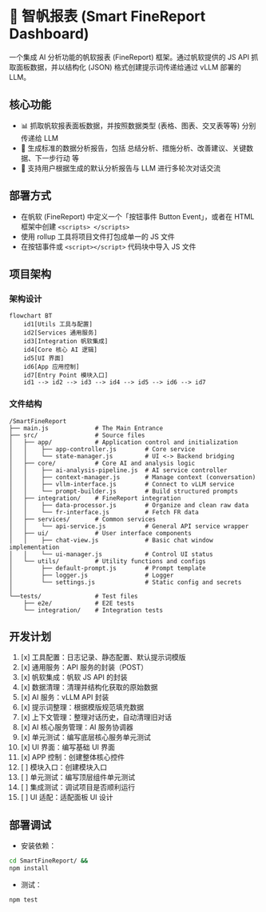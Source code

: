 # 🤖 智帆报表 (Smart FineReport Dashboard)

一个集成 AI 分析功能的帆软报表 (FineReport) 框架。通过帆软提供的 JS API 抓取面板数据，并以结构化 (JSON) 格式创建提示词传递给通过
vLLM 部署的 LLM。

## 核心功能

- 📊 抓取帆软报表面板数据，并按照数据类型 (表格、图表、交叉表等等) 分别传递给 LLM
- 🧐 生成标准的数据分析报告，包括 总结分析、措施分析、改善建议、关键数据、下一步行动 等
- 💬 支持用户根据生成的默认分析报告与 LLM 进行多轮次对话交流

## 部署方式

- 在帆软 (FineReport) 中定义一个「按钮事件 Button Event」，或者在 HTML 框架中创建 `<scripts> </scripts>`
- 使用 rollup 工具将项目文件打包成单一的 JS 文件
- 在按钮事件或 `<script></script>` 代码块中导入 JS 文件

## 项目架构

### 架构设计

```mermaid
flowchart BT
    id1[Utils 工具与配置]
    id2[Services 通用服务]
    id3[Integration 帆软集成]
    id4[Core 核心 AI 逻辑]
    id5[UI 界面]
    id6[App 应用控制]
    id7[Entry Point 模块入口]
    id1 --> id2 --> id3 --> id4 --> id5 --> id6 --> id7
```

### 文件结构

```plaintext
/SmartFineReport
├── main.js             # The Main Entrance
├── src/                # Source files
│   ├── app/            # Application control and initialization
│   │    ├── app-controller.js        # Core service
│   │    └── state-manager.js         # UI <-> Backend bridging
│   ├── core/           # Core AI and analysis logic
│   │    ├── ai-analysis-pipeline.js  # AI service controller
│   │    ├── context-manager.js       # Manage context (conversation)
│   │    ├── vllm-interface.js        # Connect to vLLM service
│   │    └── prompt-builder.js        # Build structured prompts
│   ├── integration/    # FineReport integration
│   │    ├── data-processor.js        # Organize and clean raw data
│   │    └── fr-interface.js          # Fetch FR data
│   ├── services/       # Common services
│   │    └── api-service.js           # General API service wrapper
│   ├── ui/             # User interface components
│   │    ├── chat-view.js             # Basic chat window implementation
│   │    └── ui-manager.js            # Control UI status
│   └── utils/          # Utility functions and configs
│        ├── default-prompt.js        # Prompt template
│        ├── logger.js                # Logger
│        └── settings.js              # Static config and secrets
│
└──tests/               # Test files
    ├── e2e/            # E2E tests
    └── integration/    # Integration tests
```

## 开发计划

1. [x] 工具配置：日志记录、静态配置、默认提示词模版
2. [x] 通用服务：API 服务的封装（POST）
3. [x] 帆软集成：帆软 JS API 的封装
4. [x] 数据清理：清理并结构化获取的原始数据
5. [x] AI 服务：vLLM API 封装
6. [x] 提示词整理：根据模版规范填充数据
7. [x] 上下文管理：整理对话历史，自动清理旧对话
8. [x] AI 核心服务管理：AI 服务协调器
9. [x] 单元测试：编写底层核心服务单元测试
10. [x] UI 界面：编写基础 UI 界面
11. [x] APP 控制：创建整体核心控件
12. [ ] 模块入口：创建模块入口
13. [ ] 单元测试：编写顶层组件单元测试
14. [ ] 集成测试：调试项目是否顺利运行
15. [ ] UI 适配：适配面板 UI 设计

## 部署调试

- 安装依赖：

```bash
cd SmartFineReport/ &&
npm install
```

- 测试：

```bash
npm test
```